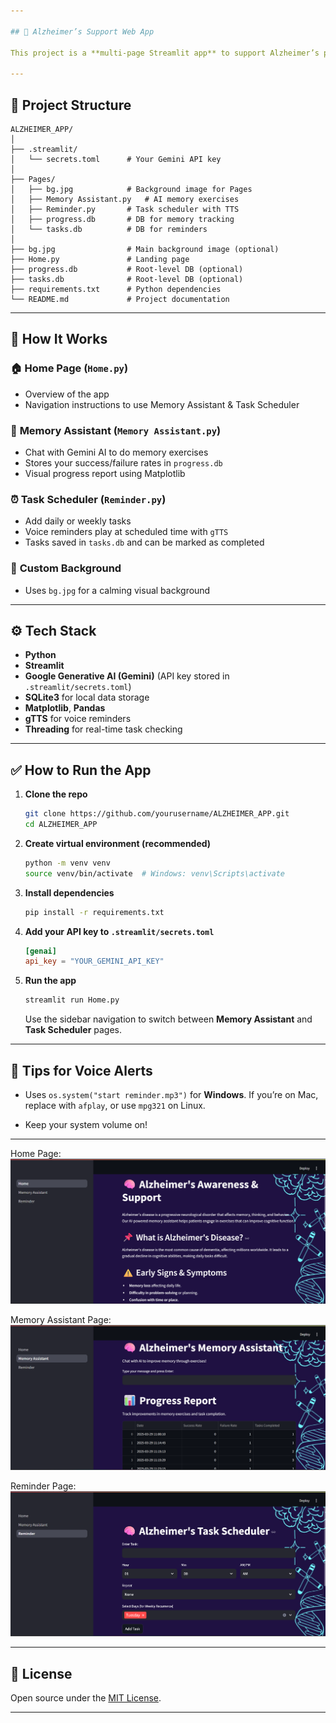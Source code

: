 ```yaml
---

## 🧠 Alzheimer’s Support Web App

This project is a **multi-page Streamlit app** to support Alzheimer’s patients and caregivers with **memory exercises**, **progress tracking**, and a **task scheduler with voice reminders** — all in one place.

---
```


## 📂 Project Structure

```
ALZHEIMER_APP/
│
├── .streamlit/
│   └── secrets.toml      # Your Gemini API key
│
├── Pages/
│   ├── bg.jpg            # Background image for Pages
│   ├── Memory Assistant.py   # AI memory exercises
│   ├── Reminder.py       # Task scheduler with TTS
│   ├── progress.db       # DB for memory tracking
│   └── tasks.db          # DB for reminders
│
├── bg.jpg                # Main background image (optional)
├── Home.py               # Landing page
├── progress.db           # Root-level DB (optional)
├── tasks.db              # Root-level DB (optional)
├── requirements.txt      # Python dependencies
└── README.md             # Project documentation
```

---

## 🚀 How It Works

### 🏠 **Home Page (`Home.py`)**

* Overview of the app
* Navigation instructions to use Memory Assistant & Task Scheduler

### 🧩 **Memory Assistant (`Memory Assistant.py`)**

* Chat with Gemini AI to do memory exercises
* Stores your success/failure rates in `progress.db`
* Visual progress report using Matplotlib

### ⏰ **Task Scheduler (`Reminder.py`)**

* Add daily or weekly tasks
* Voice reminders play at scheduled time with `gTTS`
* Tasks saved in `tasks.db` and can be marked as completed

### 🎨 **Custom Background**

* Uses `bg.jpg` for a calming visual background

---

## ⚙️ Tech Stack

* **Python**
* **Streamlit**
* **Google Generative AI (Gemini)** (API key stored in `.streamlit/secrets.toml`)
* **SQLite3** for local data storage
* **Matplotlib**, **Pandas**
* **gTTS** for voice reminders
* **Threading** for real-time task checking

---

## ✅ How to Run the App

1. **Clone the repo**

   ```bash
   git clone https://github.com/yourusername/ALZHEIMER_APP.git
   cd ALZHEIMER_APP
   ```

2. **Create virtual environment (recommended)**

   ```bash
   python -m venv venv
   source venv/bin/activate  # Windows: venv\Scripts\activate
   ```

3. **Install dependencies**

   ```bash
   pip install -r requirements.txt
   ```

4. **Add your API key to `.streamlit/secrets.toml`**

   ```toml
   [genai]
   api_key = "YOUR_GEMINI_API_KEY"
   ```

5. **Run the app**

   ```bash
   streamlit run Home.py
   ```

   Use the sidebar navigation to switch between **Memory Assistant** and **Task Scheduler** pages.

---

## 📌 Tips for Voice Alerts

* Uses `os.system("start reminder.mp3")` for **Windows**.
  If you’re on Mac, replace with `afplay`, or use `mpg321` on Linux.

* Keep your system volume on!

---

Home Page:  
![Memory Assistant](./assets/screenshot1.png)

Memory Assistant Page:  
![Memory Assistant](./assets/screenshot2.png)

Reminder Page:  
![Task Scheduler](./assets/screenshot3.png)

---

## 📄 License

Open source under the [MIT License](LICENSE).

---


